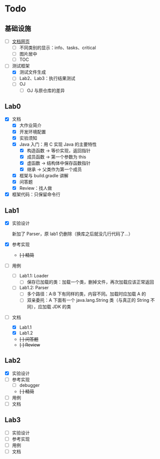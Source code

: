 # Todo

## 基础设施

- [ ] [文档网页](https://amnore.github.io/VJVM)
  - [ ] 不同类别的显示：info、tasks、critical
  - [ ] 图片居中
  - [ ] TOC
- [ ] 测试框架
  - [x] 测试文件生成
  - [ ] Lab2、Lab3：执行结果测试
  - [ ] OJ
    - [ ] OJ 与原仓库的差异

## Lab0

- [x] 文档
  - [x] 大作业简介
  - [x] 开发环境配置
  - [x] 实验须知
  - [x] Java 入门：用 C 实现 Java 的主要特性
    - [x] 构造函数 -> 等价实现，返回指针
    - [x] 成员函数 -> 第一个参数为 this
    - [x] 虚函数 -> 结构体中保存函数指针
    - [x] 继承 -> 父类作为第一个成员
  - [x] 框架与 build.gradle 讲解
  - [x] 问答题
  - [x] Review：找人做
- [x] 框架代码：只保留命令行

## Lab1

- [x] 实验设计

  新加了 Parser，原 lab1 仍删除（换库之后就没几行代码了...）

- [x] 参考实现
  - ~~[ ] 精简~~
- [ ] 用例
  - [ ] Lab1.1: Loader
    - [ ] 保存已加载的类：加载一个类，删掉文件，再次加载应该正常返回
  - [ ] Lab1.2: Parser
    - [ ] 多个路径：A:B 下有同样的类，内容不同。加载时应加载 A 的
    - [ ] 双亲委托：A 下面有一个 java.lang.String 类（与真正的 String 不同），应加载 JDK 的类
- [ ] 文档
  - [x] Lab1.1
  - [x] Lab1.2
  - ~~[ ] 问答题~~
  - ~~[ ] Review~~

## Lab2

- [x] 实验设计
- [ ] 参考实现
  - [ ] debugger
  - ~~[ ] 精简~~
- [ ] 用例
- [ ] 文档

## Lab3

- [ ] 实验设计
- [ ] 参考实现
- [ ] 用例
- [ ] 文档
